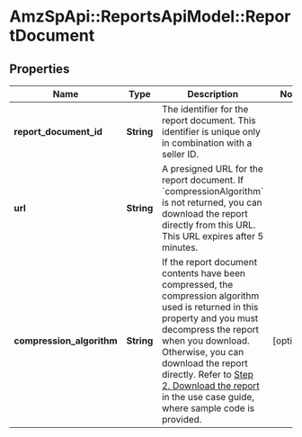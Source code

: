 # AmzSpApi::ReportsApiModel::ReportDocument

## Properties
Name | Type | Description | Notes
------------ | ------------- | ------------- | -------------
**report_document_id** | **String** | The identifier for the report document. This identifier is unique only in combination with a seller ID. | 
**url** | **String** | A presigned URL for the report document. If &#x60;compressionAlgorithm&#x60; is not returned, you can download the report directly from this URL. This URL expires after 5 minutes. | 
**compression_algorithm** | **String** | If the report document contents have been compressed, the compression algorithm used is returned in this property and you must decompress the report when you download. Otherwise, you can download the report directly. Refer to [Step 2. Download the report](https://developer-docs.amazon.com/sp-api/docs/reports-api-v2021-06-30-retrieve-a-report#step-2-download-the-report) in the use case guide, where sample code is provided. | [optional] 

